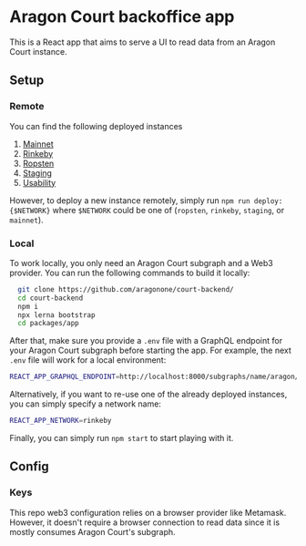 # Aragon Court backoffice app

This is a React app that aims to serve a UI to read data from an Aragon Court instance.

## Setup

### Remote

You can find the following deployed instances

1. [Mainnet](https://aragon-court.firebaseapp.com/)
2. [Rinkeby](https://aragon-court-rinkeby.firebaseapp.com/)
3. [Ropsten](https://aragon-court-ropsten.firebaseapp.com/)
4. [Staging](https://aragon-court-staging.firebaseapp.com/)
5. [Usability](https://aragon-court-usability.firebaseapp.com/)

However, to deploy a new instance remotely, simply run `npm run deploy:{$NETWORK}` where `$NETWORK` could be one of (`ropsten`, `rinkeby`, `staging`, or `mainnet`).

### Local

To work locally, you only need an Aragon Court subgraph and a Web3 provider. 
You can run the following commands to build it locally:

```bash
  git clone https://github.com/aragonone/court-backend/
  cd court-backend
  npm i
  npx lerna bootstrap
  cd packages/app
```
 
After that, make sure you provide a `.env` file with a GraphQL endpoint for your Aragon Court subgraph before starting the app.
For example, the next `.env` file will work for a local environment:

```bash
REACT_APP_GRAPHQL_ENDPOINT=http://localhost:8000/subgraphs/name/aragon/aragon-court-rpc
```

Alternatively, if you want to re-use one of the already deployed instances, you can simply specify a network name:

```bash
REACT_APP_NETWORK=rinkeby
```

Finally, you can simply run `npm start` to start playing with it.

## Config

### Keys

This repo web3 configuration relies on a browser provider like Metamask. However, it doesn't require a browser connection to read data since it is mostly consumes Aragon Court's subgraph.
